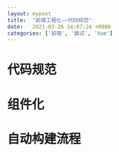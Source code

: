 ```yaml
---
layout: mypost
title:  "前端工程化——代码规范"
date:   2021-03-26 14:07:24 +0800
categories: ['前端', '面试', 'Vue']
---
```


# 代码规范

# 组件化

# 自动构建流程